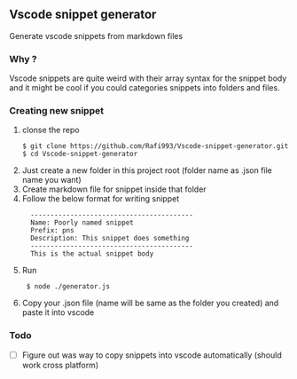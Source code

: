 ## Vscode snippet generator
Generate vscode snippets from markdown files

### Why ?
Vscode snippets are quite weird with their array syntax for the snippet body and it might be cool
if you could categories snippets into folders and files.

### Creating new snippet
1. clonse the repo
    ```
    $ git clone https://github.com/Rafi993/Vscode-snippet-generator.git
    $ cd Vscode-snippet-generator
    ```
2. Just create a new folder in this project root (folder name as .json file name you want)
3. Create markdown file for snippet inside that folder
4. Follow the below format for writing snippet
    ```
      -----------------------------------------
      Name: Poorly named snippet
      Prefix: pns
      Description: This snippet does something
      -----------------------------------------
      This is the actual snippet body
    ```    
5. Run
   ```
    $ node ./generator.js
   ```
6. Copy your .json file (name will be same as the folder you created) and paste it into vscode


### Todo
- [ ] Figure out was way to copy snippets into vscode automatically (should work cross platform)